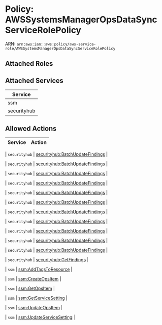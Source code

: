 # Policy: AWSSystemsManagerOpsDataSyncServiceRolePolicy

ARN: `arn:aws:iam::aws:policy/aws-service-role/AWSSystemsManagerOpsDataSyncServiceRolePolicy`

## Attached Roles

## Attached Services

| Service |
|---------|
| ssm |
| securityhub |

## Allowed Actions

| Service | Action |
|:-------:|--------|

| `securityhub` | [securityhub:BatchUpdateFindings](../actions.md#securityhub:batchupdatefindings) |

| `securityhub` | [securityhub:BatchUpdateFindings](../actions.md#securityhub:batchupdatefindings) |

| `securityhub` | [securityhub:BatchUpdateFindings](../actions.md#securityhub:batchupdatefindings) |

| `securityhub` | [securityhub:BatchUpdateFindings](../actions.md#securityhub:batchupdatefindings) |

| `securityhub` | [securityhub:BatchUpdateFindings](../actions.md#securityhub:batchupdatefindings) |

| `securityhub` | [securityhub:BatchUpdateFindings](../actions.md#securityhub:batchupdatefindings) |

| `securityhub` | [securityhub:BatchUpdateFindings](../actions.md#securityhub:batchupdatefindings) |

| `securityhub` | [securityhub:BatchUpdateFindings](../actions.md#securityhub:batchupdatefindings) |

| `securityhub` | [securityhub:BatchUpdateFindings](../actions.md#securityhub:batchupdatefindings) |

| `securityhub` | [securityhub:BatchUpdateFindings](../actions.md#securityhub:batchupdatefindings) |

| `securityhub` | [securityhub:BatchUpdateFindings](../actions.md#securityhub:batchupdatefindings) |

| `securityhub` | [securityhub:GetFindings](../actions.md#securityhub:getfindings) |

| `ssm` | [ssm:AddTagsToResource](../actions.md#ssm:addtagstoresource) |

| `ssm` | [ssm:CreateOpsItem](../actions.md#ssm:createopsitem) |

| `ssm` | [ssm:GetOpsItem](../actions.md#ssm:getopsitem) |

| `ssm` | [ssm:GetServiceSetting](../actions.md#ssm:getservicesetting) |

| `ssm` | [ssm:UpdateOpsItem](../actions.md#ssm:updateopsitem) |

| `ssm` | [ssm:UpdateServiceSetting](../actions.md#ssm:updateservicesetting) |
